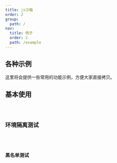 ```yaml
---
title: js沙箱
order: 2
group:
  path: /
nav:
  title: 例子
  order: 2
  path: /example
---
```


## 各种示例

这里将会提供一些常用的功能示例，方便大家直接拷贝。

## 基本使用

<code src="../demos/base.tsx" />

## 环境隔离测试

<code src="../demos/context.tsx" />

## 黑名单测试

<code src="../demos/black-list.tsx" />
